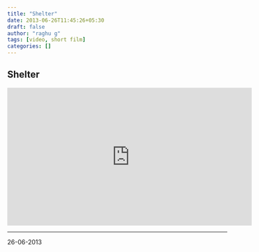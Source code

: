 ```yaml
---
title: "Shelter"
date: 2013-06-26T11:45:26+05:30
draft: false
author: "raghu g"
tags: [video, short film]
categories: []
---
```

## Shelter

<iframe width="560" height="315" src="https://www.youtube.com/embed/9orPDE4M0eY" title="YouTube video player" frameborder="0" allow="accelerometer; autoplay; clipboard-write; encrypted-media; gyroscope; picture-in-picture" allowfullscreen></iframe>

---

26-06-2013